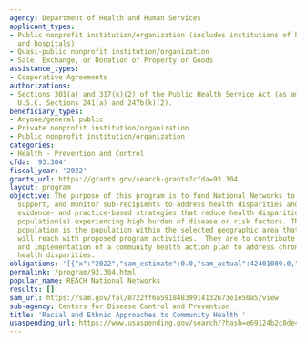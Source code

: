 ```yaml
---
agency: Department of Health and Human Services
applicant_types:
- Public nonprofit institution/organization (includes institutions of higher education
  and hospitals)
- Quasi-public nonprofit institution/organization
- Sale, Exchange, or Donation of Property or Goods
assistance_types:
- Cooperative Agreements
authorizations:
- Sections 301(a) and 317(k)(2) of the Public Health Service Act (as amended) [42
  U.S.C. Sections 241(a) and 247b(k)(2).
beneficiary_types:
- Anyone/general public
- Private nonprofit institution/organization
- Public nonprofit institution/organization
categories:
- Health - Prevention and Control
cfda: '93.304'
fiscal_year: '2022'
grants_url: https://grants.gov/search-grants?cfda=93.304
layout: program
objective: The purpose of this program is to fund National Networks to fund, manage,
  support, and monitor sub-recipients to address health disparities and implement
  evidence- and practice-based strategies that reduce health disparities for intervention
  population(s) experiencing high burden of disease or risk factors. The intervention
  population is the population within the selected geographic area that applicants
  will reach with proposed program activities.  They are to contribute to the development
  and implementation of a community health action plan to address chronic disease
  health disparities.
obligations: '[{"x":"2022","sam_estimate":0.0,"sam_actual":42401089.0,"usa_spending_actual":-0.73},{"x":"2023","sam_estimate":44000000.0,"sam_actual":0.0,"usa_spending_actual":37268636.0},{"x":"2024","sam_estimate":44000000.0,"sam_actual":0.0,"usa_spending_actual":43947703.0}]'
permalink: /program/93.304.html
popular_name: REACH National Networks
results: []
sam_url: https://sam.gov/fal/8722ff6a59184839914132673e1e50a5/view
sub-agency: Centers for Disease Control and Prevention
title: 'Racial and Ethnic Approaches to Community Health '
usaspending_url: https://www.usaspending.gov/search/?hash=e69124b2c8de404cb39b8ca3e10e2da4
---
```


